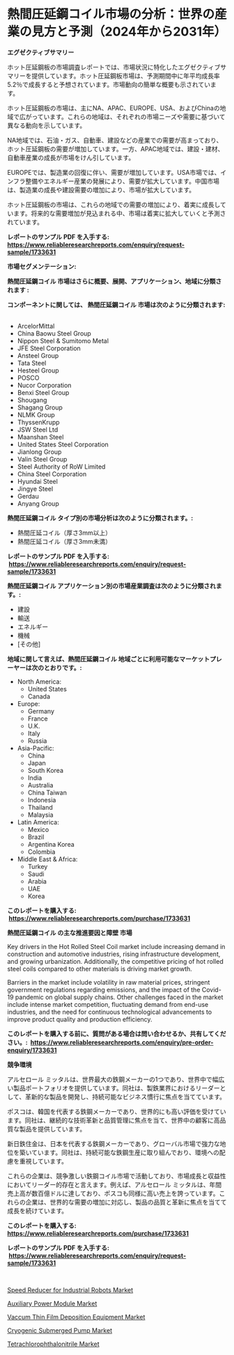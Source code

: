 <p><h1>熱間圧延鋼コイル市場の分析：世界の産業の見方と予測（2024年から2031年）</h1></p><p><strong>エグゼクティブサマリー</strong></p>
<p><p>ホット圧延鋼板の市場調査レポートでは、市場状況に特化したエグゼクティブサマリーを提供しています。ホット圧延鋼板市場は、予測期間中に年平均成長率5.2％で成長すると予想されています。市場動向の簡単な概要も示されています。</p><p>ホット圧延鋼板の市場は、主にNA、APAC、EUROPE、USA、およびChinaの地域で広がっています。これらの地域は、それぞれの市場ニーズや需要に基づいて異なる動向を示しています。</p><p>NA地域では、石油・ガス、自動車、建設などの産業での需要が高まっており、ホット圧延鋼板の需要が増加しています。一方、APAC地域では、建設・建材、自動車産業の成長が市場をけん引しています。</p><p>EUROPEでは、製造業の回復に伴い、需要が増加しています。USA市場では、インフラ整備やエネルギー産業の発展により、需要が拡大しています。中国市場は、製造業の成長や建設需要の増加により、市場が拡大しています。</p><p>ホット圧延鋼板の市場は、これらの地域での需要の増加により、着実に成長しています。将来的な需要増加が見込まれる中、市場は着実に拡大していくと予測されています。</p></p>
<p><strong>レポートのサンプル PDF を入手する: <a href="https://www.reliableresearchreports.com/enquiry/request-sample/1733631">https://www.reliableresearchreports.com/enquiry/request-sample/1733631</a></strong></p>
<p><strong>市場セグメンテーション:</strong></p>
<p><strong> 熱間圧延鋼コイル 市場はさらに概要、展開、アプリケーション、地域に分類されます :</strong></p>
<p><strong>コンポーネントに関しては、 熱間圧延鋼コイル 市場は次のように分類されます: &nbsp;</strong></p>
<p><ul><li>ArcelorMittal</li><li>China Baowu Steel Group</li><li>Nippon Steel & Sumitomo Metal</li><li>JFE Steel Corporation</li><li>Ansteel Group</li><li>Tata Steel</li><li>Hesteel Group</li><li>POSCO</li><li>Nucor Corporation</li><li>Benxi Steel Group</li><li>Shougang</li><li>Shagang Group</li><li>NLMK Group</li><li>ThyssenKrupp</li><li>JSW Steel Ltd</li><li>Maanshan Steel</li><li>United States Steel Corporation</li><li>Jianlong Group</li><li>Valin Steel Group</li><li>Steel Authority of RoW Limited</li><li>China Steel Corporation</li><li>Hyundai Steel</li><li>Jingye Steel</li><li>Gerdau</li><li>Anyang Group</li></ul></p>
<p><strong> 熱間圧延鋼コイル タイプ別の市場分析は次のように分類されます。:</strong></p>
<p><ul><li>熱間圧延コイル（厚さ3mm以上）</li><li>熱間圧延コイル（厚さ3mm未満）</li></ul></p>
<p><strong>レポートのサンプル PDF を入手する: &nbsp;<a href="https://www.reliableresearchreports.com/enquiry/request-sample/1733631">https://www.reliableresearchreports.com/enquiry/request-sample/1733631</a></strong></p>
<p><strong> 熱間圧延鋼コイル アプリケーション別の市場産業調査は次のように分類されます。:</strong></p>
<p><ul><li>建設</li><li>輸送</li><li>エネルギー</li><li>機械</li><li>[その他]</li></ul></p>
<p><strong>地域に関して言えば、熱間圧延鋼コイル 地域ごとに利用可能なマーケットプレーヤーは次のとおりです。:</strong></p>
<p><ul>
    <li>
        North America:
        <ul>
            <li>United States</li>
            <li>Canada</li>
        </ul>
    </li>
    <li>
        Europe:
        <ul>
            <li>Germany</li>
            <li>France</li>
            <li>U.K.</li>
            <li>Italy</li>
            <li>Russia</li>
        </ul>
    </li>
    <li>
        Asia-Pacific:
        <ul>
            <li>China</li>
            <li>Japan</li>
            <li>South Korea</li>
            <li>India</li>
            <li>Australia</li>
            <li>China Taiwan</li>
            <li>Indonesia</li>
            <li>Thailand</li>
            <li>Malaysia</li>
        </ul>
    </li>
    <li>
        Latin America:
        <ul>
            <li>Mexico</li>
            <li>Brazil</li>
            <li>Argentina Korea</li>
            <li>Colombia</li>
        </ul>
    </li>
    <li>
        Middle East & Africa:
        <ul>
            <li>Turkey</li>
            <li>Saudi</li>
            <li>Arabia</li>
            <li>UAE</li>
            <li>Korea</li>
        </ul>
    </li>
    </ul></p>
<p><strong>このレポートを購入する: &nbsp;<a href="https://www.reliableresearchreports.com/purchase/1733631">https://www.reliableresearchreports.com/purchase/1733631</a></strong></p>
<p><strong>熱間圧延鋼コイル の主な推進要因と障壁 市場</strong></p>
<p><p>Key drivers in the Hot Rolled Steel Coil market include increasing demand in construction and automotive industries, rising infrastructure development, and growing urbanization. Additionally, the competitive pricing of hot rolled steel coils compared to other materials is driving market growth.</p><p>Barriers in the market include volatility in raw material prices, stringent government regulations regarding emissions, and the impact of the Covid-19 pandemic on global supply chains. Other challenges faced in the market include intense market competition, fluctuating demand from end-use industries, and the need for continuous technological advancements to improve product quality and production efficiency.</p></p>
<p><strong>このレポートを購入する前に、質問がある場合は問い合わせるか、共有してください。:&nbsp; <a href="https://www.reliableresearchreports.com/enquiry/pre-order-enquiry/1733631">https://www.reliableresearchreports.com/enquiry/pre-order-enquiry/1733631</a></strong></p>
<p><strong>競争環境</strong></p>
<p><p>アルセロール ミッタルは、世界最大の鉄鋼メーカーの1つであり、世界中で幅広い製品ポートフォリオを提供しています。同社は、製鉄業界におけるリーダーとして、革新的な製品を開発し、持続可能なビジネス慣行に焦点を当てています。</p><p>ポスコは、韓国を代表する鉄鋼メーカーであり、世界的にも高い評価を受けています。同社は、継続的な技術革新と品質管理に焦点を当て、世界中の顧客に高品質な製品を提供しています。</p><p>新日鉄住金は、日本を代表する鉄鋼メーカーであり、グローバル市場で強力な地位を築いています。同社は、持続可能な鉄鋼生産に取り組んでおり、環境への配慮を重視しています。</p><p>これらの企業は、競争激しい鉄鋼コイル市場で活動しており、市場成長と収益性においてリーダー的存在と言えます。例えば、アルセロール ミッタルは、年間売上高が数百億ドルに達しており、ポスコも同様に高い売上を誇っています。これらの企業は、世界的な需要の増加に対応し、製品の品質と革新に焦点を当てて成長を続けています。</p></p>
<p><strong>このレポートを購入する: &nbsp; <a href="https://www.reliableresearchreports.com/purchase/1733631">https://www.reliableresearchreports.com/purchase/1733631</a></strong></p>
<p><strong>レポートのサンプル PDF を入手する: &nbsp;<a href="https://www.reliableresearchreports.com/enquiry/request-sample/1733631">https://www.reliableresearchreports.com/enquiry/request-sample/1733631</a></strong><strong></strong></p>
<p>&nbsp;</p>
<p><p><a href="https://eight-handstand-8fb.notion.site/Speed-Reducer-for-Industrial-Robots-Market-Size-Furnishes-Valuable-Information-Encompassing-Market-S-84e81036350a4e7d8567865e17cc8137">Speed Reducer for Industrial Robots Market</a></p><p><a href="https://view.publitas.com/reportprime-1/auxiliary-power-module-market-research-report-reveals-the-latest-trends-and-opportunities-of-this-market-for-period-from-2024-2031/">Auxiliary Power Module Market</a></p><p><a href="https://skillful-vermicelli-b89.notion.site/Vaccum-Thin-Film-Deposition-Equipment-Market-Size-2024-2031-Global-Industrial-Analysis-Key-Geogra-26f38005ce2b433aa518dace77ee017e">Vaccum Thin Film Deposition Equipment Market</a></p><p><a href="https://simplistic-meeting-7ee.notion.site/Cryogenic-Submerged-Pump-Market-Provides-Detailed-Segmentation-of-this-Market-based-on-Type-Applica-0a148ea1834249bbbb2178227be52749">Cryogenic Submerged Pump Market</a></p><p><a href="https://view.publitas.com/reportprime-1/tetrachlorophthalonitrile-market-research-report-provides-critical-insights-that-can-help-shape-business-development-and-investment-strategies/">Tetrachlorophthalonitrile Market</a></p></p>